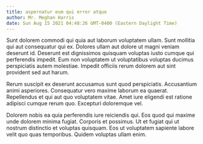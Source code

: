 ```yaml
---
title: aspernatur eum qui error atque
author: Mr. Meghan Harris
date: Sun Aug 15 2021 04:48:26 GMT-0400 (Eastern Daylight Time)
---
```

Sunt dolorem commodi qui quia aut laborum voluptatem ullam. Sunt mollitia qui aut consequatur qui ex. Dolores ullam aut dolore ut magni veniam deserunt id. Deserunt est dignissimos quisquam voluptas iusto cumque qui perferendis impedit. Eum non voluptatem ut voluptatibus voluptas ducimus perspiciatis autem molestiae. Impedit officiis rerum dolorem aut sint provident sed aut harum.

 Rerum suscipit ex deserunt accusamus sunt quod perspiciatis. Accusantium animi asperiores. Consequatur vero maxime laborum ea quaerat. Repellendus et qui aut quo voluptatem vitae. Amet iure eligendi est ratione adipisci cumque rerum quo. Excepturi doloremque vel.

 Dolorem nobis ea quia perferendis iure reiciendis qui. Eos quod qui maxime unde dolorem minima fugiat. Corporis et possimus. Ut et fugiat qui ut nostrum distinctio et voluptas quisquam. Eos ut voluptatem sapiente labore velit quo quas temporibus. Quidem voluptas ullam enim.
